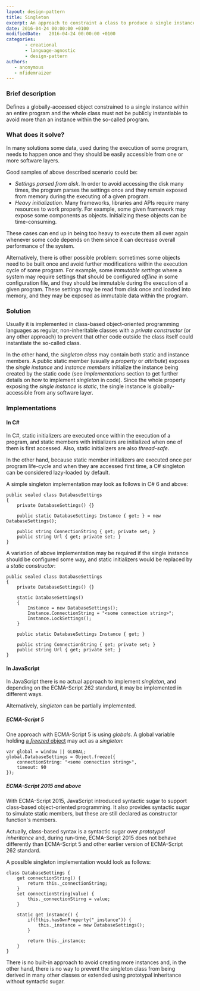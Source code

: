 ```yaml
---
layout: design-pattern
title: Singleton
excerpt: An approach to constraint a class to produce a single instance within the life-time of a given system.
date: 2016-04-24 00:00:00 +0100
modifiedDate:   2016-04-24 00:00:00 +0100
categories:
       - creational
       - language-agnostic
       - design-pattern
authors: 
   - anonymous
   - mfidemraizer
---
```


### Brief description

Defines a globally-accessed object constrained to a single instance within an entire program and the whole class must not be publicly instantiable to avoid more than an instance within the so-called program.

### What does it solve?

In many solutions some data, used during the execution of some program, needs to happen once and they should be easily accessible from one or more software layers.

Good samples of above described scenario could be:

- *Settings parsed from disk*. In order to avoid accessing the disk many times, the program parses the settings once and they remain exposed from memory during the executing of a given program.
- *Heavy initialization*. Many frameworks, libraries and APIs require many resources to work properly. For example, some given framework may expose some components as objects. Initializing these objects can be time-consuming. 

These cases can end up in being too heavy to execute them all over again whenever some code depends on them since it can decrease overall performance of the system. 

Alternatively, there is other possible problem: sometimes some objects need to be built once and avoid further modifications within the execution cycle of some program. For example, some *immutable settings* where a system may require settings that should be configured *offline* in some configuration file, and they should be immutable during the execution of a given program. These settings may be read from disk once and loaded into memory, and they may be exposed as immutable data within the program.

### Solution 

Usually it is implemented in class-based object-oriented programming languages as regular, non-inheritable classes with a *private constructor* (or any other approach) to prevent that other code outside the class itself could instantiate the so-called class.

In the other hand, the *singleton class* may contain both static and instance members. A public static member (usually a *property* or *attribute*) exposes the *single instance* and *instance members* initialize the instance being created by the static code (see *Implementations* section to get further details on how to implement *singleton* in code). Since the whole property exposing the *single instance* is *static*, the single instance is globally-accessible from any software layer.

### Implementations

#### In C# #

In C#, static initializers are executed once within the execution of a program, and static members with initializers are initialized when one of them is first accessed. Also, static initializers are also *thread-safe*.

In the other hand, because static member initializers are executed once per program life-cycle and when they are accessed first time, a C# singleton can be considered lazy-loaded by default.

A simple singleton implementation may look as follows in C# 6 and above:

    public sealed class DatabaseSettings
    {
        private DatabaseSettings() {}

        public static DatabaseSettings Instance { get; } = new DatabaseSettings();

        public string ConnectionString { get; private set; }
        public string Url { get; private set; }
    }

A variation of above implementation may be required if the single instance should be configured some way, and static initializers would be replaced by a *static constructor*:

    public sealed class DatabaseSettings
    {
        private DatabaseSettings() {}

        static DatabaseSettings()
        {
            Instance = new DatabaseSettings();
            Instance.ConnectionString = "<some connection string>";
            Instance.LockSettings();
        }

        public static DatabaseSettings Instance { get; }

        public string ConnectionString { get; private set; }
        public string Url { get; private set; }
    }

#### In JavaScript

In JavaScript there is no actual approach to implement *singleton*, and depending on the ECMA-Script 262 standard, it may be implemented in different ways.

Alternatively, *singleton* can be partially implemented.

##### ECMA-Script 5

One approach with ECMA-Script 5 is using *globals*. A global variable holding [a *freezed* object](https://developer.mozilla.org/en/docs/Web/JavaScript/Reference/Global_Objects/Object/freeze) may act as a *singleton*:

    var global = window || GLOBAL;
    global.DatabaseSettings = Object.freeze({
        connectionString: "<some connection string>",
        timeout: 90
    });

##### ECMA-Script 2015 and above

With ECMA-Script 2015, JavaScript introduced syntactic sugar to support class-based object-oriented programming. It also provides syntactic sugar to simulate static members, but these are still declared as constructor function's members.

Actually, class-based syntax is a syntactic sugar over *prototypal inheritance* and, during run-time, ECMA-Script 2015 does not behave differently than ECMA-Script 5 and other earlier version of ECMA-Script 262 standard.

A possible singleton implementation would look as follows:

    class DatabaseSettings {
        get connectionString() {
            return this._connectionString;
        }
        set connectionString(value) {
            this._connectionStirng = value;
        }

        static get instance() {
            if(!this.hasOwnProperty("_instance")) {
                this._instance = new DatabaseSettings();
            }

            return this._instance;
        }
    }
There is no built-in approach to avoid creating more instances and, in the other hand, there is no way to prevent the singleton class from being derived in many other classes or extended using prototypal inheritance without syntactic sugar.